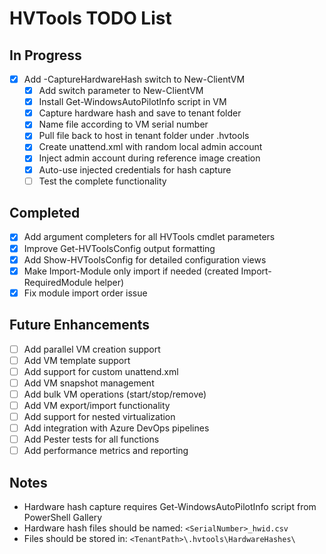 # HVTools TODO List

## In Progress  
- [x] Add -CaptureHardwareHash switch to New-ClientVM
  - [x] Add switch parameter to New-ClientVM
  - [x] Install Get-WindowsAutoPilotInfo script in VM
  - [x] Capture hardware hash and save to tenant folder
  - [x] Name file according to VM serial number
  - [x] Pull file back to host in tenant folder under .hvtools
  - [x] Create unattend.xml with random local admin account
  - [x] Inject admin account during reference image creation
  - [x] Auto-use injected credentials for hash capture
  - [ ] Test the complete functionality

## Completed
- [x] Add argument completers for all HVTools cmdlet parameters
- [x] Improve Get-HVToolsConfig output formatting
- [x] Add Show-HVToolsConfig for detailed configuration views
- [x] Make Import-Module only import if needed (created Import-RequiredModule helper)
- [x] Fix module import order issue

## Future Enhancements
- [ ] Add parallel VM creation support
- [ ] Add VM template support
- [ ] Add support for custom unattend.xml
- [ ] Add VM snapshot management
- [ ] Add bulk VM operations (start/stop/remove)
- [ ] Add VM export/import functionality
- [ ] Add support for nested virtualization
- [ ] Add integration with Azure DevOps pipelines
- [ ] Add Pester tests for all functions
- [ ] Add performance metrics and reporting

## Notes
- Hardware hash capture requires Get-WindowsAutoPilotInfo script from PowerShell Gallery
- Hardware hash files should be named: `<SerialNumber>_hwid.csv`
- Files should be stored in: `<TenantPath>\.hvtools\HardwareHashes\`